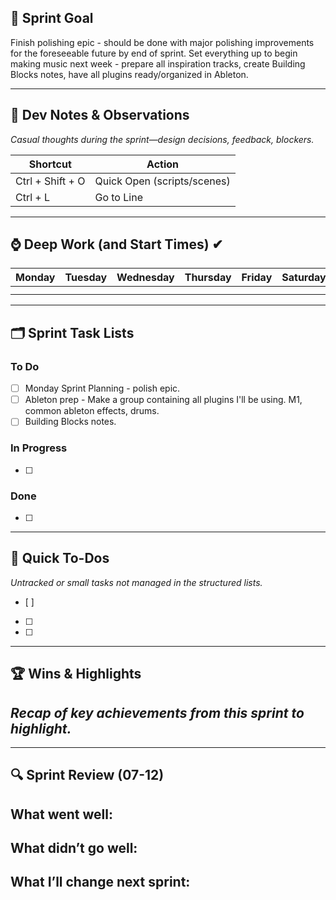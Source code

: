 
## 🎯 Sprint Goal  
Finish polishing epic - should be done with major polishing improvements for the foreseeable future by end of sprint. Set everything up to begin making music next week - prepare all inspiration tracks, create Building Blocks notes, have all plugins ready/organized in Ableton.

---
## 🧠 Dev Notes & Observations  
_Casual thoughts during the sprint—design decisions, feedback, blockers._

| Shortcut         | Action                      |
| ---------------- | --------------------------- |
| Ctrl + Shift + O | Quick Open (scripts/scenes) |
| Ctrl + L         | Go to Line                  |

---
## ⌚ Deep Work (and Start Times) ✔

| Monday | Tuesday | Wednesday | Thursday | Friday | Saturday | Sunday |
| ------ | ------- | --------- | -------- | ------ | -------- | ------ |
|        |         |           |          |        |          |        |
|        |         |           |          |        |          |        |

---
## 🗂️ Sprint Task Lists
### To Do  
- [ ] Monday Sprint Planning - polish epic.
- [ ] Ableton prep - Make a group containing all plugins I'll be using. M1, common ableton effects, drums.
- [ ] Building Blocks notes.
### In Progress  
- [ ]  
### Done  
- [ ]  

---
## 📝 Quick To-Dos  
_Untracked or small tasks not managed in the structured lists._
- [ ]  
- [ ]  
- [ ]  

---
## 🏆 Wins & Highlights
_Recap of key achievements from this sprint to highlight._
- 

---
## 🔍 Sprint Review (07-12)  
**What went well:**  
-  

**What didn’t go well:**  
-  

**What I’ll change next sprint:**  
-  
